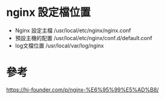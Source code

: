 # nginx 設定檔位置
* Nginx 設定主檔
/usr/local/etc/nginx/nginx.conf
* 預設主機的配置
/usr/local/etc/nginx/conf.d/default.conf
* log文檔位置
/usr/local/var/log/nginx

# 參考
https://hi-founder.com/p/nginx-%E6%95%99%E5%AD%B8/